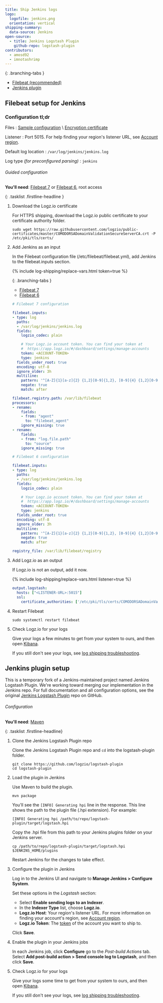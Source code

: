 ```yaml
---
title: Ship Jenkins logs
logo:
  logofile: jenkins.png
  orientation: vertical
shipping-summary:
  data-source: Jenkins
open-source:
  - title: Jenkins Logstash Plugin
    github-repo: logstash-plugin
contributors:
  - amosd92
  - imnotashrimp
---
```


<div class="branching-container">

{: .branching-tabs }
  * [Filebeat <span class="sm ital">(recommended)</span>](#filebeat-config)
  * [Jenkins plugin](#jenkins-plugin-config)

<div id="filebeat-config">

## Filebeat setup for Jenkins

<div class="accordion">

### Configuration tl;dr

<div>

Files
: [Sample configuration](https://raw.githubusercontent.com/logzio/logz-docs/master/shipping-config-samples/logz-filebeat-config.yml) \\
  [Encryption certificate](https://raw.githubusercontent.com/logzio/public-certificates/master/COMODORSADomainValidationSecureServerCA.crt)

Listener
: Port 5015.
  For help finding your region's listener URL, see [Account region]({{site.baseurl}}/user-guide/accounts/account-region.html).

Default log location
: `/var/log/jenkins/jenkins.log`

Log type _\(for preconfigured parsing\)_
: `jenkins`

</div>

</div>

###### Guided configuration

**You'll need**:
[Filebeat 7](https://www.elastic.co/guide/en/beats/filebeat/current/filebeat-installation.html) or
[Filebeat 6](https://www.elastic.co/guide/en/beats/filebeat/6.7/filebeat-installation.html),
root access

{: .tasklist .firstline-headline }
1. Download the Logz.io certificate

    For HTTPS shipping, download the Logz.io public certificate to your certificate authority folder.

    ```shell
    sudo wget https://raw.githubusercontent.com/logzio/public-certificates/master/COMODORSADomainValidationSecureServerCA.crt -P /etc/pki/tls/certs/
    ```

2. Add Jenkins as an input

    In the Filebeat configuration file (/etc/filebeat/filebeat.yml), add Jenkins to the filebeat.inputs section.

    {% include log-shipping/replace-vars.html token=true %}

    <div class="branching-container">

    {: .branching-tabs }
    * [Filebeat 7](#filebeat-7-code)
    * [Filebeat 6](#filebeat-6-code)

    <div id="filebeat-7-code">

    ```yaml
    # Filebeat 7 configuration

    filebeat.inputs:
    - type: log
      paths:
      - /var/log/jenkins/jenkins.log
      fields:
        logzio_codec: plain

        # Your Logz.io account token. You can find your token at
        #  https://app.logz.io/#/dashboard/settings/manage-accounts
        token: <ACCOUNT-TOKEN>
        type: jenkins
      fields_under_root: true
      encoding: utf-8
      ignore_older: 3h
      multiline:
        pattern: '^[A-Z]{1}[a-z]{2} {1,2}[0-9]{1,2}, [0-9]{4} {1,2}[0-9]{1,2}:[0-9]{2}:[0-9]{2}'
        negate: true
        match: after

    filebeat.registry.path: /var/lib/filebeat
    processors:
    - rename:
        fields:
        - from: "agent"
          to: "filebeat_agent"
        ignore_missing: true
    - rename:
        fields:
        - from: "log.file.path"
          to: "source"
        ignore_missing: true
    ```

    </div>

    <div id="filebeat-6-code">

    ```yaml
    # Filebeat 6 configuration

    filebeat.inputs:
    - type: log
      paths:
      - /var/log/jenkins/jenkins.log
      fields:
        logzio_codec: plain

        # Your Logz.io account token. You can find your token at
        #  https://app.logz.io/#/dashboard/settings/manage-accounts
        token: <ACCOUNT-TOKEN>
        type: jenkins
      fields_under_root: true
      encoding: utf-8
      ignore_older: 3h
      multiline:
        pattern: '^[A-Z]{1}[a-z]{2} {1,2}[0-9]{1,2}, [0-9]{4} {1,2}[0-9]{1,2}:[0-9]{2}:[0-9]{2}'
        negate: true
        match: after

    registry_file: /var/lib/filebeat/registry
    ```

    </div>

3. Add Logz.io as an output

    If Logz.io is not an output, add it now.

    {% include log-shipping/replace-vars.html listener=true %}

    ```yaml
    output.logstash:
      hosts: ["<LISTENER-URL>:5015"]
      ssl:
        certificate_authorities: ['/etc/pki/tls/certs/COMODORSADomainValidationSecureServerCA.crt']
    ```

4. Restart Filebeat

    ```shell
    sudo systemctl restart filebeat
    ```

5. Check Logz.io for your logs

    Give your logs a few minutes to get from your system to ours, and then open [Kibana](https://app.logz.io/#/dashboard/kibana).

    If you still don't see your logs, see [log shipping troubleshooting]({{site.baseurl}}/user-guide/log-shipping/log-shipping-troubleshooting.html).

</div>

<div id="jenkins-plugin-config">

## Jenkins plugin setup

This is a temporary fork of a Jenkins-maintained project named Jenkins Logstash Plugin.
We're working toward merging our implementation in the Jenkins repo.
For full documentation and all configuration options, see the original [Jenkins Logstash Plugin](https://github.com/jenkinsci/logstash-plugin) repo on GitHub.

###### Configuration

**You'll need**: [Maven](https://maven.apache.org/install.html)

{: .tasklist .firstline-headline}
1. Clone the Jenkins Logstash Plugin repo

    Clone the Jenkins Logstash Plugin repo and `cd` into the logstash-plugin folder.

    ```shell
    git clone https://github.com/logzio/logstash-plugin
    cd logstash-plugin
    ```

2. Load the plugin in Jenkins

    Use Maven to build the plugin.

    ```shell
    mvn package
    ```

    You'll see the `[INFO] Generating hpi` line in the response.
    This line shows the path to the plugin file (.hpi extension).
    For example:

    ```
    [INFO] Generating hpi /path/to/repo/logstash-plugin/target/logstash.hpi
    ```

    Copy the .hpi file from this path to your Jenkins plugins folder on your Jenkins server.

    ```shell
    cp /path/to/repo/logstash-plugin/target/logstash.hpi $JENKINS_HOME/plugins
    ```

    Restart Jenkins for the changes to take effect.

3. Configure the plugin in Jenkins

    Log in to the Jenkins UI and navigate to **Manage Jenkins > Configure System**.

    Set these options in the _Logstash_ section:

    * Select **Enable sending logs to an Indexer**.
    * In the **Indexer Type** list, choose **Logz.io**.
    * **Logz.io Host**: Your region's listener URL.
      For more information on finding your account's region, see [Account region](https://docs.logz.io/user-guide/accounts/account-region.html).
    * **Logz.io Token**: The [token](https://app.logz.io/#/dashboard/settings/general) of the account you want to ship to.

    Click **Save**.

4. Enable the plugin in your Jenkins jobs

    In each Jenkins job, click **Configure** go to the _Post-build Actions_ tab.
    Select **Add post-build action > Send console log to Logstash**, and then click **Save**.

5. Check Logz.io for your logs

      Give your logs some time to get from your system to ours, and then open [Kibana](https://app.logz.io/#/dashboard/kibana).

      If you still don't see your logs, see [log shipping troubleshooting](https://docs.logz.io/user-guide/log-shipping/log-shipping-troubleshooting.html).

</div>

</div>